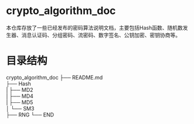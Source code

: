# crypto_algorithm_doc
本仓库存放了一些已经发布的密码算法说明文档，主要包括Hash函数、随机数发生器、消息认证码、分组密码、流密码、数字签名、公钥加密、密钥协商等。
# 目录结构
crypto_algorithm_doc
├── README.md                                     
├── Hash                                    
|   ├── MD2                                      
|   ├── MD4                              
|   ├── MD5                                        
│   └── SM3                              
├── RNG
└── END